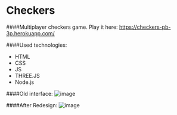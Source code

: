 # Checkers

####Multiplayer checkers game.
Play it here:
https://checkers-pb-3p.herokuapp.com/

####Used technologies:
- HTML
- CSS
- JS
- THREE.JS
- Node.js

####Old interface:
![image](https://user-images.githubusercontent.com/95150480/185790217-8c6196f6-d392-4d89-9f2f-3b43165b3c74.png)

####After Redesign:
![image](https://user-images.githubusercontent.com/95150480/185790286-b593d919-117f-49fc-8c3c-8ff53253eb92.png)

